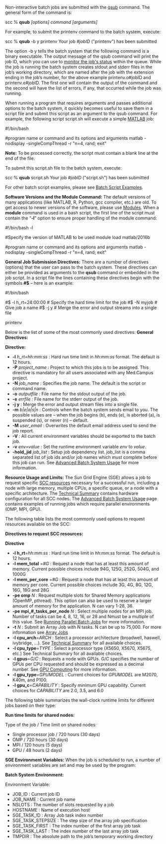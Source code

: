 Non-interactive batch jobs are submitted with the [qsub](http://scv.bu.edu/scc_manpages/qsub.txt) command. The general form of the command is:

scc % **qsub** _[options] command [arguments]_

For example, to submit the printenv command to the batch system, execute:

scc % **qsub** -b y printenv
Your job _#jobID_ ("printenv") has been submitted

The option -b y tells the batch system that the following command is a binary executable. The output message of the qsub command will print the job ID, which you can use to [monitor the job's status](http://www.bu.edu/tech/support/research/system-usage/running-jobs/tracking-jobs/) within the queue. While the job is running the batch system creates stdout and stderr files in the job’s working directory, which are named after the job with the extension ending in the job’s number, for the above example printenv.o#jobID and printenv.e#jobID. The first one will contain the output of the command and the second will have the list of errors, if any, that occurred while the job was running.

When running a program that requires arguments and passes additional options to the batch system, it quickly becomes useful to save them in a script file and submit this script as an argument to the qsub command. For example, the following script script.sh will execute a simple [MATLAB](http://www.bu.edu/tech/support/research/software-and-programming/common-languages/matlab/) job:

#!/bin/bash
 
#program name or command and its options and arguments
matlab -nodisplay -singleCompThread -r "n=4, rand; exit"

**Note:** To be processed correctly, the script must contain a blank line at the end of the file.

To submit this script.sh file to the batch system, execute:

scc % **qsub** script.sh
Your job _#jobID_ ("script.sh") has been submitted

For other batch script examples, please see [Batch Script Examples](http://www.bu.edu/tech/support/research/system-usage/running-jobs/batch-script-examples/).

**Software Versions and the Module Command:**
The default versions of many applications (like MATLAB, R, Python, gcc compiler, etc.) are old. To get access to newer versions of the software, please use [Modules](http://www.bu.edu/tech/support/research/software-and-programming/software-and-applications/modules/). When a **module** command is used in a bash script, the first line of the script must contain the “**-l**” option to ensure proper handling of the module command:

#!/bin/bash -l
 
#Specify the version of MATLAB to be used
module load matlab/2016b
 
#program name or command and its options and arguments
matlab -nodisplay -singleCompThread -r "n=4, rand; exit"

**General Job Submission Directives:**
There are a number of directives (options) that the user can pass to the batch system. These directives can either be provided as arguments to the **qsub** command or embedded in the job script. In a script file the lines containing these directives begin with the symbols **#$** – here is an example:

#!/bin/bash
 
#$ -l h_rt=24:00:00   # Specify the hard time limit for the job
#$ -N myjob           # Give job a name
#$ -j y               # Merge the error and output streams into a single file
 
printenv


Below is the list of some of the most commonly used directives:
**General Directives:**

**Directive:**

* **-l** _h_rt=hh:mm:ss_ : Hard run time limit in _hh:mm:ss_ format. The default is 12 hours.
* **-P** _project_name_ : Project to which this jobs is to be assigned. This directive is mandatory for all users associated with any Med.Campus project.
* **-N** _job_name_ : Specifies the job name. The default is the script or command name.
* **-o** _outputfile_ : File name for the stdout output of the job.
* **-e** _errfile_ : File name for the stderr output of the job.
* **-j y** : Merge the error and output stream files into a single file.
* **-m** _b|e|a|s|n_ : Controls when the batch system sends email to you. The possible values are – when the job begins (b), ends (e), is aborted (a), is suspended (s), or never (n) – default.
* **-M** _user_email_ : Overwrites the default email address used to send the job report.
* **-V** : All current environment variables should be exported to the batch job.
* **-v** _env=value_ : Set the runtime environment variable _env_ to _value_.
* **-hold_jid** _job_list_ : Setup job dependency list. job_list is a comma separated list of job ids and/or job names which must complete before this job can run. See [Advanced Batch System Usage](http://www.bu.edu/tech/support/research/system-usage/running-jobs/advanced-batch/) for more information.

**Resource Usage and Limits:**
The Sun Grid Engine (SGE) allows a job to request specific [SCC resources](http://www.bu.edu/tech/support/research/system-usage/running-jobs/resources-jobs/) necessary for a successful run, including a node with large memory, multiple CPUs, a specific queue, or a node with a specific architecture. The [Technical Summary](http://www.bu.edu/tech/support/research/computing-resources/tech-summary/) contains hardware configuration for all SCC nodes. The [Advanced Batch System Usage](http://www.bu.edu/tech/support/research/system-usage/running-jobs/advanced-batch/) page contains examples of running jobs which require parallel environments (OMP, MPI, GPU).

The following table lists the most commonly used options to request resources available on the SCC:

**Directives to request SCC resources:**

**Directive**
* **-l h_rt**=_hh:mm:ss_ : Hard run time limit in _hh:mm:ss_ format. The default is 12 hours.
* **-l mem_total** =_#G_ : Request a node that has at least this amount of memory. Current possible choices include 94G, 125G, 252G, 504G, and 1000G
* **-l mem_per_core** =_#G_ : Request a node that has at least this amount of memory per core. Current possible choices include 3G, 4G, 8G, 12G, 16G, 18G and 28G
* **-pe omp** _N_ : Request multiple slots for Shared Memory applications (OpenMP, pthread). This option can also be used to reserve a larger amount of memory for the application. N can vary 1-28, 36.
* **-pe mpi_#_tasks_per_node** _N_ : Select multiple nodes for an MPI job. Number of tasks can be 4, 8, 12, 16, or 28 and Nmust be a multiple of this value. See [Running Parallel Batch Jobs](http://www.bu.edu/tech/support/research/system-usage/running-jobs/parallel-batch/) for more information.
* **-t** _N_ : Submit an Array Job with N tasks. N can be up to 75,000. For more information see [Array Jobs](http://www.bu.edu/tech/support/research/system-usage/running-jobs/advanced-batch/#array)
* **-l cpu_arch**=_ARCH_ : Select a processor architecture (broadwell, haswell, ivybridge, …). See [Technical Summary](http://www.bu.edu/tech/support/research/computing-resources/tech-summary/) for all available choices.
* **-l cpu_type**=_TYPE_ : Select a processor type (X5650, X5670, X5675, etc.) See Technical Summary for all available choices.
* **-l gpus**=_G/C_ : Requests a node with GPUs. G/C specifies the number of GPUs per CPU requested and should be expressed as a decimal number. See [GPU Computing](http://www.bu.edu/tech/support/research/software-and-programming/programming/multiprocessor/gpu-computing/) for more information.
* **-l gpu_type**=_GPUMODEL_ : Current choices for _GPUMODEL_ are M2070, K40m, and P100.
* **-l gpu_c**=_CAPABILITY_ : Specify minimum GPU capability. Current choices for _CAPABILITY_ are 2.0, 3.5, and 6.0


The following table summarizes the wall-clock runtime limits for different jobs based on their type:

**Run time limits for shared nodes:**

Type of the job / Time limit on shared nodes: 

* Single processor job / 720 hours (30 days)
* OMP / 720 hours (30 days)
* MPI / 120 hours (5 days)
* GPU / 48 hours (2 days)

**SGE Environment Variables:**
When the job is scheduled to run, a number of environment variables are set and may be used by the program:

**Batch System Environment:**

Environment Variable:
* JOB_ID : Current job ID
* JOB_NAME : Current job name
* NSLOTS : The number of slots requested by a job
* HOSTNAME : Name of execution host
* SGE_TASK_ID : Array Job task index number
* SGE_TASK_STEPSIZE : The step size of the array job specification
* SGE_TASK_FIRST : The index number of the first array job task
* SGE_TASK_LAST : The index number of the last array job task
* TMPDIR : The absolute path to the job’s temporary working directory
